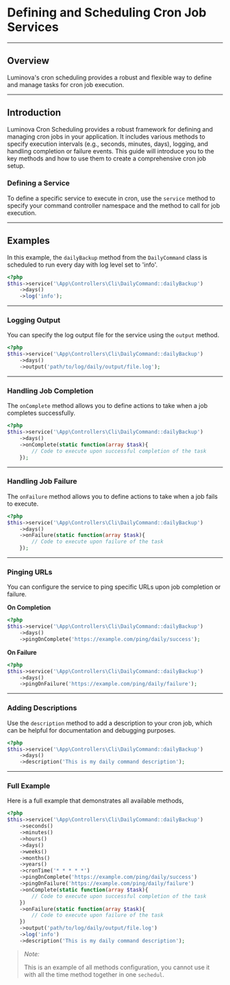 # Defining and Scheduling Cron Job Services

***

## Overview

Luminova's cron scheduling provides a robust and flexible way to define and manage tasks for cron job execution.

***

## Introduction

Luminova Cron Scheduling provides a robust framework for defining and managing cron jobs in your application. 
It includes various methods to specify execution intervals (e.g., seconds, minutes, days), logging, and handling completion or failure events.
This guide will introduce you to the key methods and how to use them to create a comprehensive cron job setup.

### Defining a Service

To define a specific service to execute in cron, use the `service` method to specify your command controller namespace and the method to call for job execution.

***

## Examples

In this example, the `dailyBackup` method from the `DailyCommand` class is scheduled to run every day with log level set to 'info'.

```php
<?php
$this->service('\App\Controllers\Cli\DailyCommand::dailyBackup')
    ->days()
    ->log('info');
```

***

### Logging Output

You can specify the log output file for the service using the `output` method.

```php
<?php
$this->service('\App\Controllers\Cli\DailyCommand::dailyBackup')
    ->days()
    ->output('path/to/log/daily/output/file.log');
```

***

### Handling Job Completion

The `onComplete` method allows you to define actions to take when a job completes successfully.

```php
<?php
$this->service('\App\Controllers\Cli\DailyCommand::dailyBackup')
    ->days()
    ->onComplete(static function(array $task){
        // Code to execute upon successful completion of the task
    });
```

***

### Handling Job Failure

The `onFailure` method allows you to define actions to take when a job fails to execute.

```php
<?php
$this->service('\App\Controllers\Cli\DailyCommand::dailyBackup')
    ->days()
    ->onFailure(static function(array $task){
        // Code to execute upon failure of the task
    });
```

***

### Pinging URLs

You can configure the service to ping specific URLs upon job completion or failure.

**On Completion**

```php
<?php
$this->service('\App\Controllers\Cli\DailyCommand::dailyBackup')
    ->days()
    ->pingOnComplete('https://example.com/ping/daily/success');
```

**On Failure**

```php
<?php
$this->service('\App\Controllers\Cli\DailyCommand::dailyBackup')
    ->days()
    ->pingOnFailure('https://example.com/ping/daily/failure');
```

***

### Adding Descriptions

Use the `description` method to add a description to your cron job, which can be helpful for documentation and debugging purposes.

```php
<?php
$this->service('\App\Controllers\Cli\DailyCommand::dailyBackup')
    ->days()
    ->description('This is my daily command description');
```

***

### Full Example

Here is a full example that demonstrates all available methods,

```php
<?php
$this->service('\App\Controllers\Cli\DailyCommand::dailyBackup')
    ->seconds()
    ->minutes()
    ->hours()
    ->days()
    ->weeks()
    ->months()
    ->years()
    ->cronTime('* * * * *')
    ->pingOnComplete('https://example.com/ping/daily/success')
    ->pingOnFailure('https://example.com/ping/daily/failure')
    ->onComplete(static function(array $task){
        // Code to execute upon successful completion of the task
    })
    ->onFailure(static function(array $task){
        // Code to execute upon failure of the task
    })
    ->output('path/to/log/daily/output/file.log')
    ->log('info')
    ->description('This is my daily command description');
```

> *Note:*
> 
> This is an example of all methods configuration, you cannot use it with all the time method together in one `sechedul`.